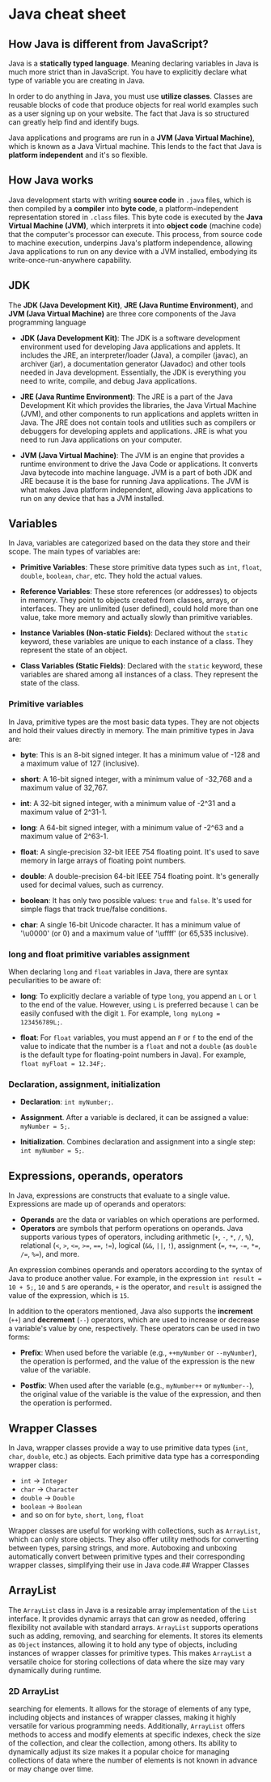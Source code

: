 # Java cheat sheet

## How Java is different from JavaScript?

Java is a **statically typed language**. Meaning declaring variables in Java is much more strict than in JavaScript. You have to explicitly declare what type of variable you are creating in Java.

In order to do anything in Java, you must use **utilize classes**. Classes are reusable blocks of code that produce objects for real world examples such as a user signing up on your website. The fact that Java is so structured can greatly help find and identify bugs.

Java applications and programs are run in a **JVM (Java Virtual Machine)**, which is known as a Java Virtual machine. This lends to the fact that Java is **platform independent** and it's so flexible.

## How Java works

Java development starts with writing **source code** in `.java` files, which is then compiled by a **compiler** into **byte code**, a platform-independent representation stored in `.class` files. This byte code is executed by the **Java Virtual Machine (JVM)**, which interprets it into **object code** (machine code) that the computer's processor can execute. This process, from source code to machine execution, underpins Java's platform independence, allowing Java applications to run on any device with a JVM installed, embodying its write-once-run-anywhere capability.

## JDK

The **JDK (Java Development Kit)**, **JRE (Java Runtime Environment)**, and **JVM (Java Virtual Machine)** are three core components of the Java programming language

- **JDK (Java Development Kit)**: The JDK is a software development environment used for developing Java applications and applets. It includes the JRE, an interpreter/loader (Java), a compiler (javac), an archiver (jar), a documentation generator (Javadoc) and other tools needed in Java development. Essentially, the JDK is everything you need to write, compile, and debug Java applications.

- **JRE (Java Runtime Environment)**: The JRE is a part of the Java Development Kit which provides the libraries, the Java Virtual Machine (JVM), and other components to run applications and applets written in Java. The JRE does not contain tools and utilities such as compilers or debuggers for developing applets and applications. JRE is what you need to run Java applications on your computer.

- **JVM (Java Virtual Machine)**: The JVM is an engine that provides a runtime environment to drive the Java Code or applications. It converts Java bytecode into machine language. JVM is a part of both JDK and JRE because it is the base for running Java applications. The JVM is what makes Java platform independent, allowing Java applications to run on any device that has a JVM installed.

## Variables

In Java, variables are categorized based on the data they store and their scope. The main types of variables are:

- **Primitive Variables**: These store primitive data types such as `int`, `float`, `double`, `boolean`, `char`, etc. They hold the actual values.

- **Reference Variables**: These store references (or addresses) to objects in memory. They point to objects created from classes, arrays, or interfaces. They are unlimited (user defined), could hold more than one value, take more memory and actually slowly than primitive variables.

- **Instance Variables (Non-static Fields)**: Declared without the `static` keyword, these variables are unique to each instance of a class. They represent the state of an object.

- **Class Variables (Static Fields)**: Declared with the `static` keyword, these variables are shared among all instances of a class. They represent the state of the class.

### Primitive variables

In Java, primitive types are the most basic data types. They are not objects and hold their values directly in memory. The main primitive types in Java are:

- **byte**: This is an 8-bit signed integer. It has a minimum value of -128 and a maximum value of 127 (inclusive).

- **short**: A 16-bit signed integer, with a minimum value of -32,768 and a maximum value of 32,767.

- **int**: A 32-bit signed integer, with a minimum value of -2^31 and a maximum value of 2^31-1.

- **long**: A 64-bit signed integer, with a minimum value of -2^63 and a maximum value of 2^63-1.

- **float**: A single-precision 32-bit IEEE 754 floating point. It's used to save memory in large arrays of floating point numbers.

- **double**: A double-precision 64-bit IEEE 754 floating point. It's generally used for decimal values, such as currency.

- **boolean**: It has only two possible values: `true` and `false`. It's used for simple flags that track true/false conditions.

- **char**: A single 16-bit Unicode character. It has a minimum value of '\u0000' (or 0) and a maximum value of '\uffff' (or 65,535 inclusive).

### long and float primitive variables assignment

When declaring `long` and `float` variables in Java, there are syntax peculiarities to be aware of:

- **long**: To explicitly declare a variable of type `long`, you append an `L` or `l` to the end of the value. However, using `L` is preferred because `l` can be easily confused with the digit `1`. For example, `long myLong = 123456789L;`.

- **float**: For `float` variables, you must append an `F` or `f` to the end of the value to indicate that the number is a `float` and not a `double` (as `double` is the default type for floating-point numbers in Java). For example, `float myFloat = 12.34F;`.

### Declaration, assignment, initialization

- **Declaration**: `int myNumber;`.

- **Assignment**. After a variable is declared, it can be assigned a value: `myNumber = 5;`.

- **Initialization**. Combines declaration and assignment into a single step: `int myNumber = 5;`.

## Expressions, operands, operators

In Java, expressions are constructs that evaluate to a single value. Expressions are made up of operands and operators:

- **Operands** are the data or variables on which operations are performed.
- **Operators** are symbols that perform operations on operands. Java supports various types of operators, including
  arithmetic (`+`, `-`, `*`, `/`, `%`),
  relational (`<`, `>`, `<=`, `>=`, `==`, `!=`),
  logical (`&&`, `||`, `!`),
  assignment (`=`, `+=`, `-=`, `*=`, `/=`, `%=`), and more.

An expression combines operands and operators according to the syntax of Java to produce another value. For example, in the expression `int result = 10 + 5;`, `10` and `5` are operands, `+` is the operator, and `result` is assigned the value of the expression, which is `15`.

In addition to the operators mentioned, Java also supports the **increment** (`++`) and **decrement** (`--`) operators, which are used to increase or decrease a variable's value by one, respectively. These operators can be used in two forms:

- **Prefix**: When used before the variable (e.g., `++myNumber` or `--myNumber`), the operation is performed, and the value of the expression is the new value of the variable.

- **Postfix**: When used after the variable (e.g., `myNumber++` or `myNumber--`), the original value of the variable is the value of the expression, and then the operation is performed.

## Wrapper Classes

In Java, wrapper classes provide a way to use primitive data types (`int`, `char`, `double`, etc.) as objects. Each primitive data type has a corresponding wrapper class:

- `int` -> `Integer`
- `char` -> `Character`
- `double` -> `Double`
- `boolean` -> `Boolean`
- and so on for `byte`, `short`, `long`, `float`

Wrapper classes are useful for working with collections, such as `ArrayList`, which can only store objects. They also offer utility methods for converting between types, parsing strings, and more. Autoboxing and unboxing automatically convert between primitive types and their corresponding wrapper classes, simplifying their use in Java code.## Wrapper Classes

## ArrayList

The `ArrayList` class in Java is a resizable array implementation of the `List` interface. It provides dynamic arrays that can grow as needed, offering flexibility not available with standard arrays. `ArrayList` supports operations such as adding, removing, and searching for elements. It stores its elements as `Object` instances, allowing it to hold any type of objects, including instances of wrapper classes for primitive types. This makes `ArrayList` a versatile choice for storing collections of data where the size may vary dynamically during runtime.

### 2D ArrayList

searching for elements. It allows for the storage of elements of any type, including objects and instances of wrapper classes, making it highly versatile for various programming needs. Additionally, `ArrayList` offers methods to access and modify elements at specific indexes, check the size of the collection, and clear the collection, among others. Its ability to dynamically adjust its size makes it a popular choice for managing collections of data where the number of elements is not known in advance or may change over time.
